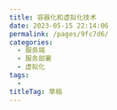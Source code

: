 ```yaml
---
title: 容器化和虚拟化技术
date: 2023-05-15 22:14:06
permalink: /pages/9fc7d6/
categories: 
  - 服务端
  - 服务部署
  - 虚拟化
tags: 
  - 
titleTag: 草稿
---
```

